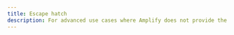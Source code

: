 ```yaml
---
title: Escape hatch
description: For advanced use cases where Amplify does not provide the functionality, you can retrieve the escape hatch to access the AWSS3 instance.
---
```


<inline-fragment platform="ios" src="~/lib/storage/fragments/ios/escapehatch.md"></inline-fragment>
<inline-fragment platform="android" src="~/lib/storage/fragments/android/escapehatch.md"></inline-fragment>
